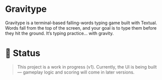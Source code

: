 # Gravitype
Gravitype is a terminal-based falling-words typing game built with Textual.
Words fall from the top of the screen, and your goal is to type them before they hit the ground.
It’s typing practice… with gravity.

# 🚧 Status
> This project is a work in progress (v1).
> Currently, the UI is being built — gameplay logic and scoring will come in later versions.

